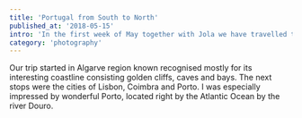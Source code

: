 ```yaml
---
title: 'Portugal from South to North'
published_at: '2018-05-15'
intro: 'In the first week of May together with Jola we have travelled to Portugal. The trip gave us an opportunity to visit a new country and visit some friends studying in Lisbon and Coimbra. Such a short trip let us only touch the surface of this gorgeous country, but even this made me think that it is one of the most beautiful places I have ever seen.'
category: 'photography'
---
```


Our trip started in Algarve region known recognised mostly for its interesting coastline consisting golden cliffs, caves and bays. The next stops were the cities of Lisbon, Coimbra and Porto. I was especially impressed by wonderful Porto, located right by the Atlantic Ocean by the river Douro.

<photo-lazy src="https://lukaszrados.pl/upload/stories/portugalia/92.jpg" padding-bottom="66.666"></photo-lazy>

<photo-lazy src="https://lukaszrados.pl/upload/stories/portugalia/93.jpg" padding-bottom="150"></photo-lazy>

<photo-lazy src="https://lukaszrados.pl/upload/stories/portugalia/94.jpg" padding-bottom="150"></photo-lazy>

<photo-lazy src="https://lukaszrados.pl/upload/stories/portugalia/95.jpg" padding-bottom="150"></photo-lazy>

<photo-lazy src="https://lukaszrados.pl/upload/stories/portugalia/96.jpg" padding-bottom="66.666"></photo-lazy>

<photo-lazy src="https://lukaszrados.pl/upload/stories/portugalia/97.jpg" padding-bottom="66.666"></photo-lazy>

<photo-lazy src="https://lukaszrados.pl/upload/stories/portugalia/98.jpg" padding-bottom="66.666"></photo-lazy>

<photo-lazy src="https://lukaszrados.pl/upload/stories/portugalia/99.jpg" padding-bottom="66.666"></photo-lazy>

<photo-lazy src="https://lukaszrados.pl/upload/stories/portugalia/100.jpg" padding-bottom="66.666"></photo-lazy>

<photo-lazy src="https://lukaszrados.pl/upload/stories/portugalia/101.jpg" padding-bottom="66.666"></photo-lazy>

<photo-lazy src="https://lukaszrados.pl/upload/stories/portugalia/102.jpg" padding-bottom="66.666"></photo-lazy>

<photo-lazy src="https://lukaszrados.pl/upload/stories/portugalia/103.jpg" padding-bottom="66.666"></photo-lazy>

<photo-lazy src="https://lukaszrados.pl/upload/stories/portugalia/104.jpg" padding-bottom="66.666"></photo-lazy>

<photo-lazy src="https://lukaszrados.pl/upload/stories/portugalia/106.jpg" padding-bottom="66.666"></photo-lazy>

<photo-lazy src="https://lukaszrados.pl/upload/stories/portugalia/107.jpg" padding-bottom="56.25"></photo-lazy>

<photo-lazy src="https://lukaszrados.pl/upload/stories/portugalia/108.jpg" padding-bottom="150"></photo-lazy>

<photo-lazy src="https://lukaszrados.pl/upload/stories/portugalia/109.jpg" padding-bottom="150"></photo-lazy>

<photo-lazy src="https://lukaszrados.pl/upload/stories/portugalia/110.jpg" padding-bottom="150"></photo-lazy>

<photo-lazy src="https://lukaszrados.pl/upload/stories/portugalia/111.jpg" padding-bottom="66.666"></photo-lazy>

<photo-lazy src="https://lukaszrados.pl/upload/stories/portugalia/112.jpg" padding-bottom="66.666"></photo-lazy>

<photo-lazy src="https://lukaszrados.pl/upload/stories/portugalia/113.jpg" padding-bottom="66.666"></photo-lazy>

<photo-lazy src="https://lukaszrados.pl/upload/stories/portugalia/114.jpg" padding-bottom="66.666"></photo-lazy>

<photo-lazy src="https://lukaszrados.pl/upload/stories/portugalia/115.jpg" padding-bottom="66.666"></photo-lazy>
